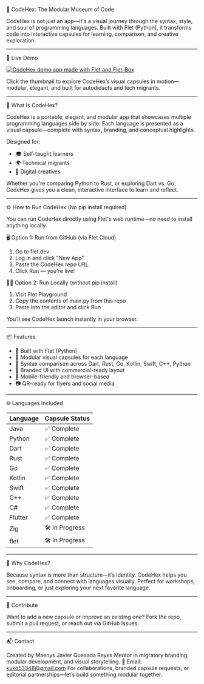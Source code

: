 🚀 CodeHex: The Modular Museum of Code

CodeHex is not just an app—it's a visual journey through the syntax, style, and soul of programming languages. Built with Flet (Python), it transforms code into interactive capsules for learning, comparison, and creative exploration.

---

🎥 Live Demo

[![CodeHex demo app made with Flet and Flet-Box](https://img.youtube.com/vi/0L6UOqMB-_o/0.jpg)](https://youtu.be/0L6UOqMB-_o?si=ufi87l0K3_xT1u1j)

Click the thumbnail to explore CodeHex’s visual capsules in motion—modular, elegant, and built for autodidacts and tech migrants.

---

🧩 What Is CodeHex?

CodeHex is a portable, elegant, and modular app that showcases multiple programming languages side by side. Each language is presented as a visual capsule—complete with syntax, branding, and conceptual highlights.

Designed for: 
- 🎓 Self-taught learners 
- 🌍 Technical migrants 
- 🎨 Digital creatives 

Whether you're comparing Python to Rust, or exploring Dart vs. Go, CodeHex gives you a clean, interactive interface to learn and reflect.

---

⚙️ How to Run CodeHex (No pip install required)

You can run CodeHex directly using Flet's web runtime—no need to install anything locally.

🖥️ Option 1: Run from GitHub (via Flet Cloud)

1. Go to flet.dev 
2. Log in and click "New App" 
3. Paste the CodeHex repo URL 
4. Click Run — you're live!

🧑‍💻 Option 2: Run Locally (without pip install)

1. Visit Flet Playground 
2. Copy the contents of main.py from this repo 
3. Paste into the editor and click Run

You’ll see CodeHex launch instantly in your browser.

---

📦 Features

- 🐍 Built with Flet (Python) 
- 🧩 Modular visual capsules for each language 
- 🔁 Syntax comparison across Dart, Rust, Go, Kotlin, Swift, C++, Python 
- 🎨 Branded UI with commercial-ready layout 
- 📱 Mobile-friendly and browser-based 
- 📷 QR-ready for flyers and social media 

---

🌐 Languages Included

| Language | Capsule Status  |
|----------|-----------------|
| Java     | ✅ Complete     |
| Python   | ✅ Complete     |
| Dart     | ✅ Complete     |
| Rust     | ✅ Complete     |
| Go       | ✅ Complete     |
| Kotlin   | ✅ Complete     |
| Swift    | ✅ Complete     |
| C++      | ✅ Complete     |
| C#       | ✅ Complete     |
| Flutter  | ✅ Complete     |
| Zig      | 🛠️ In Progress  |
| flet     | 🛠️ In Progress  |

---

📣 Why CodeHex?

Because syntax is more than structure—it’s identity. 
CodeHex helps you see, compare, and connect with languages visually. 
Perfect for workshops, onboarding, or just exploring your next favorite language.

---

🤝 Contribute

Want to add a new capsule or improve an existing one? 
Fork the repo, submit a pull request, or reach out via GitHub Issues.

---

📬 Contact

Created by Maenys Javier Quesada Reyes 
Mentor in migratory branding, modular development, and visual storytelling. 
📧 Email: kuko53348@gmail.com 
For collaborations, branded capsule requests, or editorial partnerships—let’s build something modular together.


